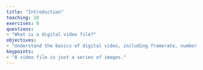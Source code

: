 ```yaml
---
title: "Introduction"
teaching: 10
exercises: 0
questions:
- "What is a digital video file?"
objectives:
- "Understand the basics of digital video, including framerate, number of planes and bitrate."
keypoints:
- "A video file is just a series of images."
---
```

